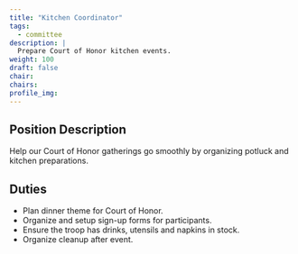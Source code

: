 ```yaml
---
title: "Kitchen Coordinator"
tags:
  - committee
description: |
  Prepare Court of Honor kitchen events.
weight: 100
draft: false
chair:
chairs:
profile_img:
---
```


## Position Description

Help our Court of Honor gatherings go smoothly by organizing potluck and kitchen preparations.

## Duties

- Plan dinner theme for Court of Honor.
- Organize and setup sign-up forms for participants.
- Ensure the troop has drinks, utensils and napkins in stock.
- Organize cleanup after event.
